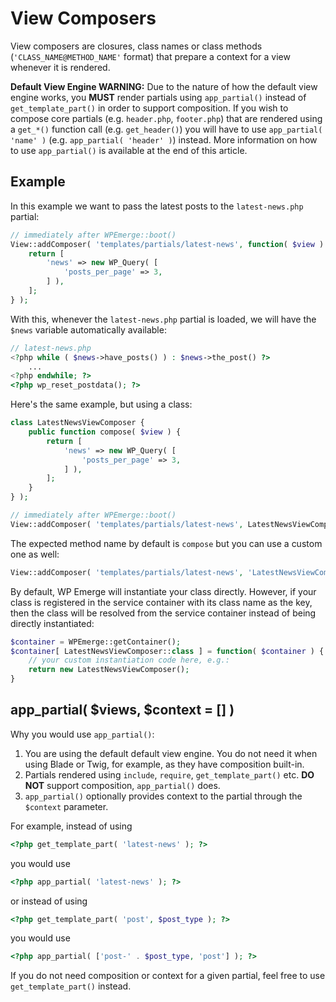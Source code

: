 # View Composers

View composers are closures, class names or class methods (`'CLASS_NAME@METHOD_NAME'` format) that prepare a context for a view whenever it is rendered.

__Default View Engine WARNING:__ Due to the nature of how the default view engine works, you __MUST__ render partials using `app_partial()` instead of `get_template_part()` in order to support composition.
If you wish to compose core partials (e.g. `header.php`, `footer.php`) that are rendered using a `get_*()` function call (e.g. `get_header()`) you will have to use `app_partial( 'name' )` (e.g. `app_partial( 'header' )`) instead.
More information on how to use `app_partial()` is available at the end of this article.

## Example

In this example we want to pass the latest posts to the `latest-news.php` partial:
```php
// immediately after WPEmerge::boot()
View::addComposer( 'templates/partials/latest-news', function( $view ) {
	return [
		'news' => new WP_Query( [
			'posts_per_page' => 3,
		] ),
	];
} );
```

With this, whenever the `latest-news.php` partial is loaded, we will have the `$news` variable automatically available:
```php
// latest-news.php
<?php while ( $news->have_posts() ) : $news->the_post() ?>
	...
<?php endwhile; ?>
<?php wp_reset_postdata(); ?>
```

Here's the same example, but using a class:

```php
class LatestNewsViewComposer {
    public function compose( $view ) {
        return [
            'news' => new WP_Query( [
                'posts_per_page' => 3,
            ] ),
        ];
    }
} );
```

```php
// immediately after WPEmerge::boot()
View::addComposer( 'templates/partials/latest-news', LatestNewsViewComposer::class );
```

The expected method name by default is `compose` but you can use a custom one as well:
```php
View::addComposer( 'templates/partials/latest-news', 'LatestNewsViewComposer@customMethodName' );
```

By default, WP Emerge will instantiate your class directly. However, if your class is registered in the service container with its class name as the key, then the class will be resolved from the service container instead of being directly instantiated:

```php
$container = WPEmerge::getContainer();
$container[ LatestNewsViewComposer::class ] = function( $container ) {
    // your custom instantiation code here, e.g.:
    return new LatestNewsViewComposer();
}
```

## app_partial( $views, $context = [] )

Why you would use `app_partial()`:

1. You are using the default default view engine. You do not need it when using Blade or Twig, for example, as they have composition built-in.
1. Partials rendered using `include`, `require`, `get_template_part()` etc. __DO NOT__ support composition, `app_partial()` does.
1. `app_partial()` optionally provides context to the partial through the `$context` parameter.

For example, instead of using
```php
<?php get_template_part( 'latest-news' ); ?>
```
you would use
```php
<?php app_partial( 'latest-news' ); ?>
```
or instead of using
```php
<?php get_template_part( 'post', $post_type ); ?>
```
you would use
```php
<?php app_partial( ['post-' . $post_type, 'post'] ); ?>
```

If you do not need composition or context for a given partial, feel free to use `get_template_part()` instead.
